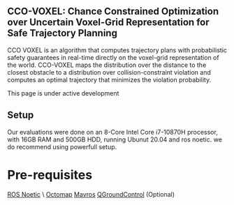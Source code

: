 ## CCO-VOXEL: Chance Constrained Optimization over Uncertain Voxel-Grid Representation for Safe Trajectory Planning

CCO VOXEL is an algorithm that computes trajectory plans with probabilistic safety guarantees in real-time directly on the voxel-grid representation of the world. CCO-VOXEL maps the distribution over the distance to the closest obstacle to a distribution over collision-constraint violation and computes an optimal trajectory that minimizes the violation probability.
 
This page is under active development  


## Setup 

Our evaluations were done on an 8-Core Intel Core i7-10870H processor, with 16GB RAM and 500GB HDD, running Ubunut 20.04 and ros noetic. we do recommend using powerfull setup. 

# Pre-requisites

[ROS Noetic](http://wiki.ros.org/noetic/Installation/Ubuntu) \\
[Octomap](http://wiki.ros.org/octomap)
[Mavros](https://docs.px4.io/master/en/ros/mavros_installation.html)
[QGroundControl](https://docs.qgroundcontrol.com/master/en/getting_started/download_and_install.html) (Optional)
